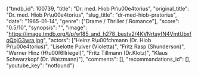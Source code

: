 {"tmdb_id": 100739, "title": "Dr. med. Hiob Pr\u00e4torius", "original_title": "Dr. med. Hiob Pr\u00e4torius", "slug_title": "dr-med-hiob-pratorius", "date": "1965-01-14", "genre": ["Drame / Thriller / Romance"], "score": "0.5/10", "synopsis": "", "image": "https://image.tmdb.org/t/p/w185_and_h278_bestv2/4KVNrtayfN4VmtUbxfqQbjG3wra.jpg", "actors": ["Heinz R\u00fchmann (Dr. Hiob Pr\u00e4torius)", "Liselotte Pulver (Violetta)", "Fritz Rasp (Shunderson)", "Werner Hinz (H\u00f6llriegel)", "Fritz Tillmann (Dr.Klotz)", "Klaus Schwarzkopf (Dr. Watzmann)"], "comments": [], "recommandations_id": [], "youtube_key": "notfound"}